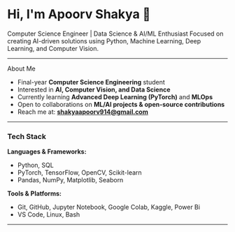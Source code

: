 # Hi, I'm Apoorv Shakya 👋

Computer Science Engineer | Data Science & AI/ML Enthusiast
Focused on creating AI-driven solutions using Python, Machine Learning, Deep Learning, and Computer Vision.

---

 About Me
- Final-year **Computer Science Engineering** student
- Interested in **AI, Computer Vision, and Data Science**
- Currently learning **Advanced Deep Learning (PyTorch)** and **MLOps**
- Open to collaborations on **ML/AI projects & open-source contributions**
- Reach me at: **shakyaapoorv914@gmail.com**

---

### Tech Stack
**Languages & Frameworks:**  
- Python, SQL  
- PyTorch, TensorFlow, OpenCV, Scikit-learn  
- Pandas, NumPy, Matplotlib, Seaborn  

**Tools & Platforms:**  
- Git, GitHub, Jupyter Notebook, Google Colab, Kaggle, Power Bi 
- VS Code, Linux, Bash  

---



<!---
Apoorvshakya12/Apoorvshakya12 is a ✨ special ✨ repository because its `README.md` (this file) appears on your GitHub profile.
You can click the Preview link to take a look at your changes.
--->
